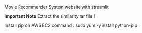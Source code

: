 Movie Recommender System website with streamlit

**Important Note**
Extract the similarity.rar file !

Install pip on AWS EC2 command : sudo yum -y install python-pip
